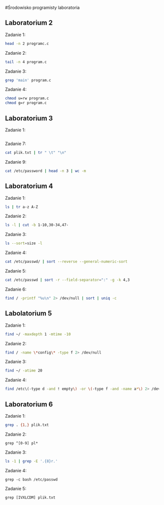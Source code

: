 #Środowisko programisty laboratoria
## Laboratorium 2

Zadanie 1:
```sh
head -n 2 programc.c
```

Zadanie 2:
```sh
tail -n 4 program.c
```

Zadanie 3:
```sh
grep 'main' program.c
```

Zadanie 4:
```sh
chmod u=rw program.c
chmod g=r program.c
```


## Laboratorium 3

Zadanie 1:
```sh

```


Zadanie 7:
```sh
cat plik.txt | tr " \t" "\n"
```

Zadanie 9:
```sh
cat /etc/password | head -n 3 | wc -m
```

## Laboratorium 4

Zadanie 1:
```sh
ls | tr a-z A-Z
```

Zadanie 2:
```sh
ls -l | cut -b 1-10,30-34,47-
```

Zadanie 3:
```sh
ls --sort=size -l
```

Zadanie 4:
```sh
cat /etc/passwd/ | sort --reverse --general-numeric-sort
```

Zadanie 5:
```sh
cat /etc/passwd | sort -r --field-separator=":" -g -k 4,3
```

Zadanie 6:
```sh
find / -printf "%u\n" 2> /dev/null | sort | uniq -c
```
## Labolatorium 5

Zadanie 1:
```sh
find ~/ -maxdepth 1 -mtime -10
```

Zadanie 2:
```sh
find / -name \*config\* -type f 2> /dev/null
```

Zadanie 3:
```sh
find ~/ -atime 20
```

Zadanie 4:
```sh
find /etc\(-type d -and ! empty\) -or \(-type f -and -name a*\) 2> /dev/null
```

## Laboratorium 6

Zadanie 1:
```sh
grep . {1,} plik.txt
```

Zadanie 2:
```ssh
grep ^[0-9] pl*
```

Zadanie 3:
```sh
ls -1 | grep -E '.{8}r.'
```

Zadanie 4:
```ssh
grep -c bash /etc/passwd
```

Zadanie 5:
```ssh
grep [IVXLCDM] plik.txt
```